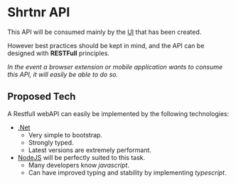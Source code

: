# Shrtnr API

This API will be consumed mainly by the [UI](./shrtnr-ui.md) that has been created.

However best practices should be kept in mind, and the API can be designed with __RESTFull__ principles.

_In the event a browser extension or mobile application wants to consume this API, it will easily be able to do so._

## Proposed Tech

A Restfull webAPI can easily be implemented by the following technologies:

- [.Net](https://learn.microsoft.com/en-us/dotnet/)
    - Very simple to bootstrap.
    - Strongly typed.
    - Latest versions are extremely performant.
- [NodeJS](https://nodejs.org/en/docs/) will be perfectly suited to this task.
    - Many developers know _javascript_.
    - Can have improved typing and stability by implementing _typescript_.
